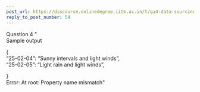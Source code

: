 ```yaml
---
post_url: https://discourse.onlinedegree.iitm.ac.in/t/ga4-data-sourcing-discussion-thread-tds-jan-2025/165959/57
reply_to_post_number: 54
---
```

Question 4 "  
Sample output

{  
“25-02-04”: “Sunny intervals and light winds”,  
“25-02-05”: “Light rain and light winds”,

}  
Error: At root: Property name mismatch"